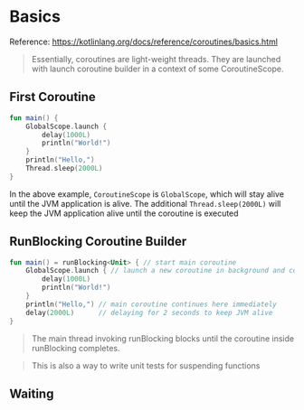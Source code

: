# Basics

Reference: https://kotlinlang.org/docs/reference/coroutines/basics.html

> Essentially, coroutines are light-weight threads. They are launched with launch coroutine builder in a context of some CoroutineScope.

## First Coroutine

```kotlin
fun main() {
    GlobalScope.launch {
        delay(1000L)
        println("World!")
    }
    println("Hello,")
    Thread.sleep(2000L)
}
```

In the above example, `CoroutineScope` is `GlobalScope`, which will stay alive until the JVM application is alive. The additional `Thread.sleep(2000L)` will keep the JVM application alive until the coroutine is executed


## RunBlocking Coroutine Builder
```kotlin
fun main() = runBlocking<Unit> { // start main coroutine
    GlobalScope.launch { // launch a new coroutine in background and continue
        delay(1000L)
        println("World!")
    }
    println("Hello,") // main coroutine continues here immediately
    delay(2000L)      // delaying for 2 seconds to keep JVM alive
}
```

> The main thread invoking runBlocking blocks until the coroutine inside runBlocking completes.

> This is also a way to write unit tests for suspending functions

## Waiting 


